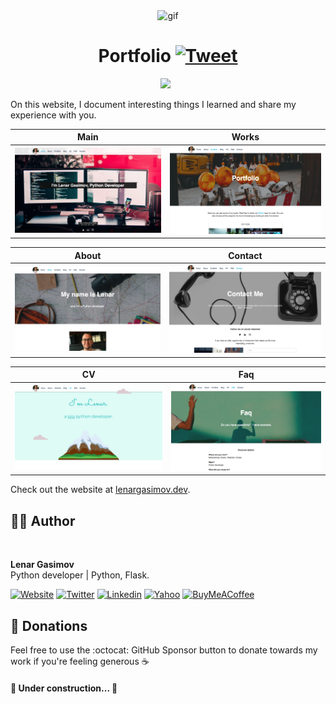 <p align="center">
<img width="" src="https://media.giphy.com/media/SWoSkN6DxTszqIKEqv/giphy.gif" align="center" alt="gif" />
<h1 align="center">Portfolio
    <a href="https://img.shields.io/twitter/url/http/shields.io.svg?style=social)](https://twitter.com/intent/tweet?&url=https://github.com/lenargasimov/lenargasimov.github.io&via=lenargasimov&hashtags=html,css,js,cv,portfolio,developers">
      <img alt="Tweet" src="https://img.shields.io/twitter/url/http/shields.io.svg?style=social" />
    </a>
</h1>
</p>

<p align="center">
    <img src="https://img.shields.io/github/last-commit/lenargasimov/lenargasimov.github.io?style=plastic">
    <img src="https://img.shields.io/github/forks/lenargasimov/lenargasimov.github.io.svg" alt="">
    <img src="https://img.shields.io/github/stars/lenargasimov/lenargasimov.github.io.svg" alt="">
</p>

On this website, I document interesting things I learned and share my experience with you.

Main            |  Works
:-------------------------:|:-------------------------:
![](images/main_screen.png)  |  ![](images/works_screen.png)

About            |  Contact
:-------------------------:|:-------------------------:
![](images/about_screen.png)  |  ![](images/contact_screen.png)

CV            |  Faq
:-------------------------:|:-------------------------:
![](images/cv_screen.png)  |  ![](images/faq_screen.png)

Check out the website at [lenargasimov.dev](https://lenargasimov.dev).

## 👨‍💻 Author

<img style="border-radius: 50%" src="https://github.com/lenargasimov.png" width="100px;" alt=""/>
<br>
  
<p>
<b>Lenar Gasimov</b><br>Python developer | Python, Flask.</p>
    
[![Website](https://img.shields.io/badge/Website/Blog-black?&style=for-the-badge&logo=website&logoColor=white)](https://lenargasimov.dev)
[![Twitter](https://img.shields.io/badge/Twitter-1DA1F2?style=for-the-badge&logo=twitter&logoColor=white)](https://twitter.com/lenargasimov)
[![Linkedin](https://img.shields.io/badge/linkedin-%230077B5.svg?&style=for-the-badge&logo=linkedin&logoColor=white)](https://www.linkedin.com/in/lenargasimov)
[![Yahoo](https://img.shields.io/badge/Yahoo-720e9e?style=for-the-badge&logo=yahoo&logoColor=white)](mailto:lenargasimov@yahoo.com)
[![BuyMeACoffee](https://img.shields.io/badge/Buy%20Me%20a%20Coffee-ffdd00?style=for-the-badge&logo=buy-me-a-coffee&logoColor=black)](https://www.buymeacoffee.com/lenargasimov)


## 💸 Donations

Feel free to use the :octocat: GitHub Sponsor button to donate towards my work if you're feeling generous ☕️


#### 🚧 Under construction... 🚧

